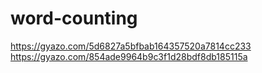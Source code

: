 # word-counting

https://gyazo.com/5d6827a5bfbab164357520a7814cc233
https://gyazo.com/854ade9964b9c3f1d28bdf8db185115a
